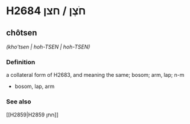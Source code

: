 # H2684 חֹצֶן / חצן

## chôtsen

_(kho'tsen | hoh-TSEN | hoh-TSEN)_

### Definition

a collateral form of H2683, and meaning the same; bosom; arm, lap; n-m

- bosom, lap, arm

### See also

[[H2859|H2859 חתן]]
